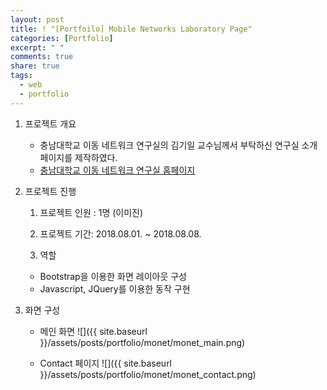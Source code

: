 ```yaml
---
layout: post
title: ! "[Portfoilo] Mobile Networks Laboratory Page"
categories: [Portfolio]
excerpt: " "
comments: true
share: true
tags:
  - web
  - portfolio
---
```


1. 프로젝트 개요
   - 충남대학교 이동 네트워크 연구실의 김기일 교수님께서 부탁하신 연구실 소개 페이지를 제작하였다.
   - [충남대학교 이동 네트워크 연구실 홈페이지](http://monet.cnu.ac.kr/)   

2. 프로젝트 진행
   1) 프로젝트 인원 : 1명 (이미진)

   2) 프로젝트 기간: 2018.08.01. ~ 2018.08.08. 

   3) 역할
    - Bootstrap을 이용한 화면 레이아웃 구성
    - Javascript, JQuery를 이용한 동작 구현
3. 화면 구성
   - 메인 화면
     ![]({{ site.baseurl }}/assets/posts/portfolio/monet/monet_main.png)

   - Contact 페이지
     ![]({{ site.baseurl }}/assets/posts/portfolio/monet/monet_contact.png)
